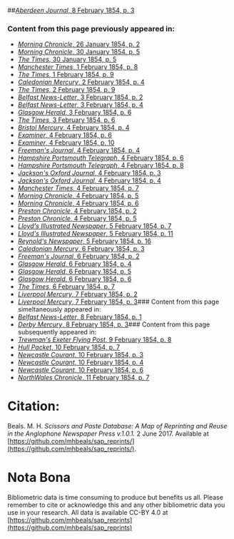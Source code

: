 ##[*Aberdeen Journal*, 8 February 1854, p. 3](https://mhbeals.github.io/sap_html/Aberdeen-Journal/Aberdeen-Journal-8-February-1854-p-3)

### Content from this page previously appeared in:
+ [*Morning Chronicle*, 26 January 1854, p. 2](https://mhbeals.github.io/sap_html/Morning-Chronicle/Morning-Chronicle-26-January-1854-p-2)
+ [*Morning Chronicle*, 30 January 1854, p. 5](https://mhbeals.github.io/sap_html/Morning-Chronicle/Morning-Chronicle-30-January-1854-p-5)
+ [*The Times*, 30 January 1854, p. 5](https://mhbeals.github.io/sap_html/The-Times/The-Times-30-January-1854-p-5)
+ [*Manchester Times*, 1 February 1854, p. 8](https://mhbeals.github.io/sap_html/Manchester-Times/Manchester-Times-1-February-1854-p-8)
+ [*The Times*, 1 February 1854, p. 9](https://mhbeals.github.io/sap_html/The-Times/The-Times-1-February-1854-p-9)
+ [*Caledonian Mercury*, 2 February 1854, p. 4](https://mhbeals.github.io/sap_html/Caledonian-Mercury/Caledonian-Mercury-2-February-1854-p-4)
+ [*The Times*, 2 February 1854, p. 9](https://mhbeals.github.io/sap_html/The-Times/The-Times-2-February-1854-p-9)
+ [*Belfast News-Letter*, 3 February 1854, p. 2](https://mhbeals.github.io/sap_html/Belfast-News-Letter/Belfast-News-Letter-3-February-1854-p-2)
+ [*Belfast News-Letter*, 3 February 1854, p. 4](https://mhbeals.github.io/sap_html/Belfast-News-Letter/Belfast-News-Letter-3-February-1854-p-4)
+ [*Glasgow Herald*, 3 February 1854, p. 6](https://mhbeals.github.io/sap_html/Glasgow-Herald/Glasgow-Herald-3-February-1854-p-6)
+ [*The Times*, 3 February 1854, p. 6](https://mhbeals.github.io/sap_html/The-Times/The-Times-3-February-1854-p-6)
+ [*Bristol Mercury*, 4 February 1854, p. 4](https://mhbeals.github.io/sap_html/Bristol-Mercury/Bristol-Mercury-4-February-1854-p-4)
+ [*Examiner*, 4 February 1854, p. 6](https://mhbeals.github.io/sap_html/Examiner/Examiner-4-February-1854-p-6)
+ [*Examiner*, 4 February 1854, p. 10](https://mhbeals.github.io/sap_html/Examiner/Examiner-4-February-1854-p-10)
+ [*Freeman's Journal*, 4 February 1854, p. 4](https://mhbeals.github.io/sap_html/Freeman's-Journal/Freeman's-Journal-4-February-1854-p-4)
+ [*Hampshire Portsmouth Telegraph*, 4 February 1854, p. 6](https://mhbeals.github.io/sap_html/Hampshire-Portsmouth-Telegraph/Hampshire-Portsmouth-Telegraph-4-February-1854-p-6)
+ [*Hampshire Portsmouth Telegraph*, 4 February 1854, p. 8](https://mhbeals.github.io/sap_html/Hampshire-Portsmouth-Telegraph/Hampshire-Portsmouth-Telegraph-4-February-1854-p-8)
+ [*Jackson's Oxford Journal*, 4 February 1854, p. 3](https://mhbeals.github.io/sap_html/Jackson's-Oxford-Journal/Jackson's-Oxford-Journal-4-February-1854-p-3)
+ [*Jackson's Oxford Journal*, 4 February 1854, p. 4](https://mhbeals.github.io/sap_html/Jackson's-Oxford-Journal/Jackson's-Oxford-Journal-4-February-1854-p-4)
+ [*Manchester Times*, 4 February 1854, p. 7](https://mhbeals.github.io/sap_html/Manchester-Times/Manchester-Times-4-February-1854-p-7)
+ [*Morning Chronicle*, 4 February 1854, p. 5](https://mhbeals.github.io/sap_html/Morning-Chronicle/Morning-Chronicle-4-February-1854-p-5)
+ [*Morning Chronicle*, 4 February 1854, p. 6](https://mhbeals.github.io/sap_html/Morning-Chronicle/Morning-Chronicle-4-February-1854-p-6)
+ [*Preston Chronicle*, 4 February 1854, p. 2](https://mhbeals.github.io/sap_html/Preston-Chronicle/Preston-Chronicle-4-February-1854-p-2)
+ [*Preston Chronicle*, 4 February 1854, p. 5](https://mhbeals.github.io/sap_html/Preston-Chronicle/Preston-Chronicle-4-February-1854-p-5)
+ [*Lloyd's Illustrated Newspaper*, 5 February 1854, p. 7](https://mhbeals.github.io/sap_html/Lloyd's-Illustrated-Newspaper/Lloyd's-Illustrated-Newspaper-5-February-1854-p-7)
+ [*Lloyd's Illustrated Newspaper*, 5 February 1854, p. 11](https://mhbeals.github.io/sap_html/Lloyd's-Illustrated-Newspaper/Lloyd's-Illustrated-Newspaper-5-February-1854-p-11)
+ [*Reynold's Newspaper*, 5 February 1854, p. 16](https://mhbeals.github.io/sap_html/Reynold's-Newspaper/Reynold's-Newspaper-5-February-1854-p-16)
+ [*Caledonian Mercury*, 6 February 1854, p. 3](https://mhbeals.github.io/sap_html/Caledonian-Mercury/Caledonian-Mercury-6-February-1854-p-3)
+ [*Freeman's Journal*, 6 February 1854, p. 2](https://mhbeals.github.io/sap_html/Freeman's-Journal/Freeman's-Journal-6-February-1854-p-2)
+ [*Glasgow Herald*, 6 February 1854, p. 4](https://mhbeals.github.io/sap_html/Glasgow-Herald/Glasgow-Herald-6-February-1854-p-4)
+ [*Glasgow Herald*, 6 February 1854, p. 5](https://mhbeals.github.io/sap_html/Glasgow-Herald/Glasgow-Herald-6-February-1854-p-5)
+ [*Glasgow Herald*, 6 February 1854, p. 6](https://mhbeals.github.io/sap_html/Glasgow-Herald/Glasgow-Herald-6-February-1854-p-6)
+ [*The Times*, 6 February 1854, p. 7](https://mhbeals.github.io/sap_html/The-Times/The-Times-6-February-1854-p-7)
+ [*Liverpool Mercury*, 7 February 1854, p. 2](https://mhbeals.github.io/sap_html/Liverpool-Mercury/Liverpool-Mercury-7-February-1854-p-2)
+ [*Liverpool Mercury*, 7 February 1854, p. 3](https://mhbeals.github.io/sap_html/Liverpool-Mercury/Liverpool-Mercury-7-February-1854-p-3)### Content from this page simeltaneously appeared in:
+ [*Belfast News-Letter*, 8 February 1854, p. 1](https://mhbeals.github.io/sap_html/Belfast-News-Letter/Belfast-News-Letter-8-February-1854-p-1)
+ [*Derby Mercury*, 8 February 1854, p. 3](https://mhbeals.github.io/sap_html/Derby-Mercury/Derby-Mercury-8-February-1854-p-3)### Content from this page subsequently appeared in:
+ [*Trewman's Exeter Flying Post*, 9 February 1854, p. 8](https://mhbeals.github.io/sap_html/Trewman's-Exeter-Flying-Post/Trewman's-Exeter-Flying-Post-9-February-1854-p-8)
+ [*Hull Packet*, 10 February 1854, p. 7](https://mhbeals.github.io/sap_html/Hull-Packet/Hull-Packet-10-February-1854-p-7)
+ [*Newcastle Courant*, 10 February 1854, p. 3](https://mhbeals.github.io/sap_html/Newcastle-Courant/Newcastle-Courant-10-February-1854-p-3)
+ [*Newcastle Courant*, 10 February 1854, p. 4](https://mhbeals.github.io/sap_html/Newcastle-Courant/Newcastle-Courant-10-February-1854-p-4)
+ [*Newcastle Courant*, 10 February 1854, p. 6](https://mhbeals.github.io/sap_html/Newcastle-Courant/Newcastle-Courant-10-February-1854-p-6)
+ [*NorthWales Chronicle*, 11 February 1854, p. 7](https://mhbeals.github.io/sap_html/NorthWales-Chronicle/NorthWales-Chronicle-11-February-1854-p-7)
                    
# Citation: 

Beals. M. H. *Scissors and Paste Database: A Map of Reprinting and Reuse in the Anglophone Newspaper Press v.1.0.1.* 2 June 2017. Available at [https://github.com/mhbeals/sap_reprints/](https://github.com/mhbeals/sap_reprints/). 
                    
# Nota Bona

Bibliometric data is time consuming to produce but benefits us all. Please remember to cite or acknowledge this and any other bibliometric data you use in your research. All data is available CC-BY 4.0 at [https://github.com/mhbeals/sap_reprints](https://github.com/mhbeals/sap_reprints)
